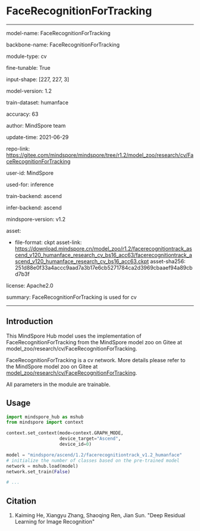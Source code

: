# FaceRecognitionForTracking

---

model-name: FaceRecognitionForTracking

backbone-name: FaceRecognitionForTracking

module-type: cv

fine-tunable: True

input-shape: [227, 227, 3]

model-version: 1.2

train-dataset: humanface

accuracy: 63

author: MindSpore team

update-time: 2021-06-29

repo-link: <https://gitee.com/mindspore/mindspore/tree/r1.2/model_zoo/research/cv/FaceRecognitionForTracking>

user-id: MindSpore

used-for: inference

train-backend: ascend

infer-backend: ascend

mindspore-version: v1.2

asset:

-
    file-format: ckpt
    asset-link: <https://download.mindspore.cn/model_zoo/r1.2/facerecognitiontrack_ascend_v120_humanface_research_cv_bs16_acc63/facerecognitiontrack_ascend_v120_humanface_research_cv_bs16_acc63.ckpt>
    asset-sha256: 251d88e0f33a4accc9aad7a3b17e6cb5271784ca2d3969cbaaef94a89cbd7b3f

license: Apache2.0

summary: FaceRecognitionForTracking is used for cv

---

## Introduction

This MindSpore Hub model uses the implementation of FaceRecognitionForTracking from the MindSpore model zoo on Gitee at model_zoo/research/cv/FaceRecognitionForTracking.

FaceRecognitionForTracking is a cv network. More details please refer to the MindSpore model zoo on Gitee at [model_zoo/research/cv/FaceRecognitionForTracking](https://gitee.com/mindspore/mindspore/blob/r1.2/model_zoo/research/cv/FaceRecognitionForTracking/README.md).

All parameters in the module are trainable.

## Usage

```python
import mindspore_hub as mshub
from mindspore import context

context.set_context(mode=context.GRAPH_MODE,
                    device_target="Ascend",
                    device_id=0)

model = "mindspore/ascend/1.2/facerecognitiontrack_v1.2_humanface"
# initialize the number of classes based on the pre-trained model
network = mshub.load(model)
network.set_train(False)

# ...
```

## Citation

1. Kaiming He, Xiangyu Zhang, Shaoqing Ren, Jian Sun. "Deep Residual Learning for Image Recognition"
